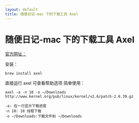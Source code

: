 ```yaml
---
layout: default
title: 随便日记-mac 下的下载工具 Axel  
---  
```


# 随便日记-mac 下的下载工具 Axel

[官方网址：](http://axel.alioth.debian.org)

安装：
```
brew install axel
```
直接运行 axel 可查看帮助选项
简单使用：
```
axel -a -n 10 -o ~/Downloads http://www.kernel.org/pub/linux/kernel/v2.6/patch-2.6.39.gz  

-a: 在一行显示下载进度
-n 10: 10 线程下载  
-o ~/Downloads:下载文件到 ~/Downloads
```
